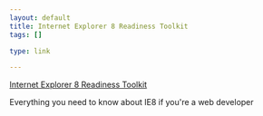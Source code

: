 ```yaml
--- 
layout: default
title: Internet Explorer 8 Readiness Toolkit
tags: []

type: link

---
```

<a href="http://www.microsoft.com/windows/products/winfamily/ie/ie8/readiness/DevelopersNew.htm">Internet Explorer 8 Readiness Toolkit</a>

Everything you need to know about IE8 if you're a web developer
